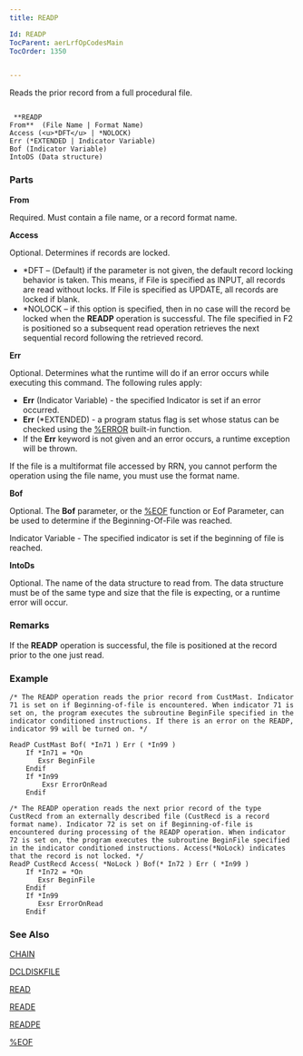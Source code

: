 ```yaml
---
title: READP

Id: READP
TocParent: aerLrfOpCodesMain
TocOrder: 1350


---
```


Reads the prior record from a full procedural file.

```

 **READP
From**  (File Name | Format Name)
Access (<u>*DFT</u> | *NOLOCK)    
Err (*EXTENDED | Indicator Variable)
Bof (Indicator Variable)
IntoDS (Data structure)
```

### Parts

**From** 

Required. Must contain a file name, or a record format name.


**Access** 

Optional. Determines if records are locked.

- *DFT – (Default) if the parameter is not given, the default record locking behavior is taken. This means, if File is specified as INPUT, all records are read without locks. If File is specified as UPDATE, all records are locked if blank.
- *NOLOCK – if this option is specified, then in no case will the record be locked when the **READP** operation is successful. The file specified in F2 is positioned so a subsequent read operation retrieves the next sequential record following the retrieved record.


**Err** 

Optional. Determines what the runtime will do if an error occurs while executing this command. The following rules apply: 

- **Err** (Indicator Variable) - the specified Indicator is set if an error occurred.
- **Err** (*EXTENDED) - a program status flag is set whose status can be checked using the [%ERROR](ERROR_Function.html) built-in function.
- If the **Err** keyword is not given and an error occurs, a runtime exception will be thrown.

If the file is a multiformat file accessed by RRN, you cannot perform the operation using the file name, you must use the format name.


**Bof** 

Optional. The **Bof** parameter, or the [%EOF](EOF_Function.html) function or Eof Parameter, can be used to determine if the Beginning-Of-File was reached.


Indicator Variable - The specified indicator is set if the beginning of file is reached.


**IntoDs** 

Optional. The name of the data structure to read from. The data structure must be of the same type and size that the file is expecting, or a runtime error will occur.


### Remarks
If the **READP**  operation is successful, the file is positioned
        at the record prior to the one just read. 

### Example

```
/* The READP operation reads the prior record from CustMast. Indicator 71 is set on if Beginning-of-file is encountered. When indicator 71 is set on, the program executes the subroutine BeginFile specified in the indicator conditioned instructions. If there is an error on the READP, indicator 99 will be turned on. */

ReadP CustMast Bof( *In71 ) Err ( *In99 )
    If *In71 = *On
       Exsr BeginFile
    Endif
    If *In99
        Exsr ErrorOnRead
    Endif

/* The READP operation reads the next prior record of the type CustRecd from an externally described file (CustRecd is a record format name). Indicator 72 is set on if Beginning-of-file is encountered during processing of the READP operation. When indicator 72 is set on, the program executes the subroutine BeginFile specified in the indicator conditioned instructions. Access(*NoLock) indicates that the record is not locked. */
ReadP CustRecd Access( *NoLock ) Bof(* In72 ) Err ( *In99 )
    If *In72 = *On
       Exsr BeginFile
    Endif
    If *In99
       Exsr ErrorOnRead
    Endif
```

### See Also
[CHAIN](CHAIN.html)

[DCLDISKFILE](DCLDISKFILE.html)

[READ](READ.html)

[READE](READE.html)

[READPE](READPE.html)

[%EOF](EOF_Function.html) 
